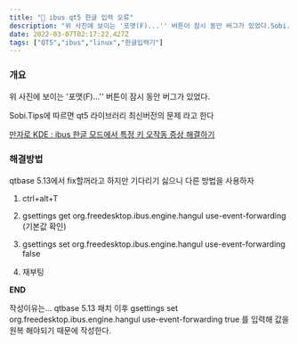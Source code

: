 ```yaml
---
title: "🔧 ibus qt5 한글 입력 오류"
description: "위 사진에 보이는 '포맷(F)...'' 버튼이 잠시 동안 버그가 있었다.Sobi.Tips에 따르면 qt5 라이브러리 최신버전의 문제 라고 한다만자로 KDE : ibus 한글 모드에서 특정 키 오작동 증상 해결하기qtbase 5.13에서 fix할꺼라고 하지만 기다리기 싫"
date: 2022-03-07T02:17:22.427Z
tags: ["QT5","ibus","linux","한글입력기"]
---
```


### 개요

위 사진에 보이는 '포맷(F)...'' 버튼이 잠시 동안 버그가 있었다.

Sobi.Tips에 따르면 qt5 라이브러리 최신버전의 문제 라고 한다

[만자로 KDE : ibus 한글 모드에서 특정 키 오작동 증상 해결하기](https://www.sobi.tips/manjaro-kde-ibus-hangul-solve/)

### 해결방법

qtbase 5.13에서 fix할꺼라고 하지만 기다리기 싫으니 다른 방법을 사용하자

1. ctrl+alt+T

2. gsettings get org.freedesktop.ibus.engine.hangul use-event-forwarding (기본값 확인)

3. gsettings set org.freedesktop.ibus.engine.hangul use-event-forwarding false

4. 재부팅

**END**

작성이유는... qtbase 5.13 패치 이후 gsettings set org.freedesktop.ibus.engine.hangul use-event-forwarding true 를 입력해 값을 원복 해야되기 때문에 작성한다.